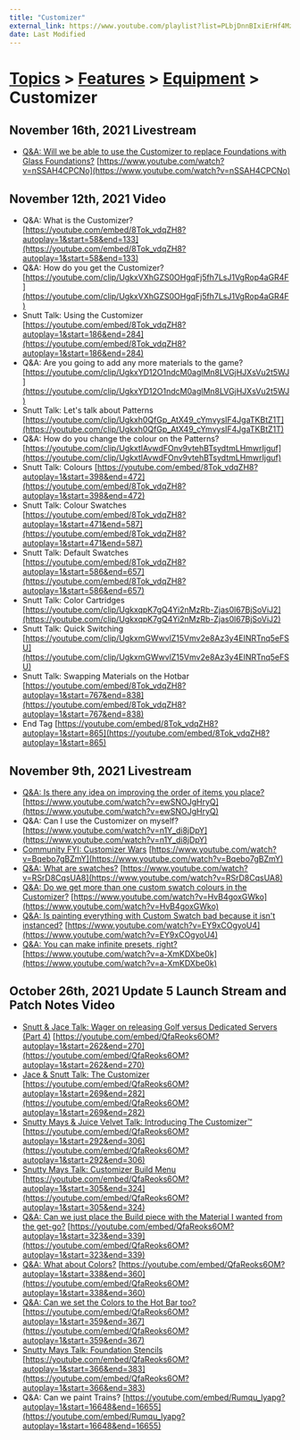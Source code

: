 ```yaml
---
title: "Customizer"
external_link: https://www.youtube.com/playlist?list=PLbjDnnBIxiErHf4MzxQldu5ULKXwa8BhQ
date: Last Modified
---
```

# [Topics](../../../topics.md) > [Features](../../../topics/features.md) > [Equipment](../../../topics/features/equipment.md) > Customizer

## November 16th, 2021 Livestream
* [Q&A: Will we be able to use the Customizer to replace Foundations with Glass Foundations?](../../../transcriptions/yt-nSSAH4CPCNo.md) [https://www.youtube.com/watch?v=nSSAH4CPCNo](https://www.youtube.com/watch?v=nSSAH4CPCNo)

## November 12th, 2021 Video
* Q&A: What is the Customizer? [https://youtube.com/embed/8Tok_vdqZH8?autoplay=1&start=58&end=133](https://youtube.com/embed/8Tok_vdqZH8?autoplay=1&start=58&end=133)
* Q&A: How do you get the Customizer? [https://youtube.com/clip/UgkxVXhGZS0OHgqFj5fh7LsJ1VgRop4aGR4F](https://youtube.com/clip/UgkxVXhGZS0OHgqFj5fh7LsJ1VgRop4aGR4F)
* Snutt Talk: Using the Customizer [https://youtube.com/embed/8Tok_vdqZH8?autoplay=1&start=186&end=284](https://youtube.com/embed/8Tok_vdqZH8?autoplay=1&start=186&end=284)
* Q&A: Are you going to add any more materials to the game? [https://youtube.com/clip/UgkxYD12O1ndcM0aglMn8LVGjHJXsVu2t5WJ](https://youtube.com/clip/UgkxYD12O1ndcM0aglMn8LVGjHJXsVu2t5WJ)
* Snutt Talk: Let's talk about Patterns [https://youtube.com/clip/Ugkxh0QfGp_AtX49_cYmvysIF4JgaTKBtZ1T](https://youtube.com/clip/Ugkxh0QfGp_AtX49_cYmvysIF4JgaTKBtZ1T)
* Q&A: How do you change the colour on the Patterns? [https://youtube.com/clip/UgkxtIAvwdFOnv9vtehBTsydtmLHmwrIjguf](https://youtube.com/clip/UgkxtIAvwdFOnv9vtehBTsydtmLHmwrIjguf)
* Snutt Talk: Colours [https://youtube.com/embed/8Tok_vdqZH8?autoplay=1&start=398&end=472](https://youtube.com/embed/8Tok_vdqZH8?autoplay=1&start=398&end=472)
* Snutt Talk: Colour Swatches [https://youtube.com/embed/8Tok_vdqZH8?autoplay=1&start=471&end=587](https://youtube.com/embed/8Tok_vdqZH8?autoplay=1&start=471&end=587)
* Snutt Talk: Default Swatches [https://youtube.com/embed/8Tok_vdqZH8?autoplay=1&start=586&end=657](https://youtube.com/embed/8Tok_vdqZH8?autoplay=1&start=586&end=657)
* Snutt Talk: Color Cartridges [https://youtube.com/clip/UgkxqpK7gQ4Yi2nMzRb-Zjas0l67BjSoViJ2](https://youtube.com/clip/UgkxqpK7gQ4Yi2nMzRb-Zjas0l67BjSoViJ2)
* Snutt Talk: Quick Switching [https://youtube.com/clip/UgkxmGWwvlZ15Vmv2e8Az3y4EINRTnq5eFSU](https://youtube.com/clip/UgkxmGWwvlZ15Vmv2e8Az3y4EINRTnq5eFSU)
* Snutt Talk: Swapping Materials on the Hotbar [https://youtube.com/embed/8Tok_vdqZH8?autoplay=1&start=767&end=838](https://youtube.com/embed/8Tok_vdqZH8?autoplay=1&start=767&end=838)
* End Tag [https://youtube.com/embed/8Tok_vdqZH8?autoplay=1&start=865](https://youtube.com/embed/8Tok_vdqZH8?autoplay=1&start=865)

## November 9th, 2021 Livestream
* [Q&A: Is there any idea on improving the order of items you place?](../../../transcriptions/yt-ewSNOJgHryQ.md) [https://www.youtube.com/watch?v=ewSNOJgHryQ](https://www.youtube.com/watch?v=ewSNOJgHryQ)
* Q&A: Can I use the Customizer on myself? [https://www.youtube.com/watch?v=n1Y_di8jDpY](https://www.youtube.com/watch?v=n1Y_di8jDpY)
* [Community FYI: Customizer Wars](../../../transcriptions/yt-Bqebo7gBZmY.md) [https://www.youtube.com/watch?v=Bqebo7gBZmY](https://www.youtube.com/watch?v=Bqebo7gBZmY)
* [Q&A: What are swatches?](../../../transcriptions/yt-RSrD8CqsUA8.md) [https://www.youtube.com/watch?v=RSrD8CqsUA8](https://www.youtube.com/watch?v=RSrD8CqsUA8)
* [Q&A: Do we get more than one custom swatch colours in the Customizer?](../../../transcriptions/yt-HvB4goxGWko.md) [https://www.youtube.com/watch?v=HvB4goxGWko](https://www.youtube.com/watch?v=HvB4goxGWko)
* [Q&A: Is painting everything with Custom Swatch bad because it isn't instanced?](../../../transcriptions/yt-EY9xCOgyoU4.md) [https://www.youtube.com/watch?v=EY9xCOgyoU4](https://www.youtube.com/watch?v=EY9xCOgyoU4)
* [Q&A: You can make infinite presets, right?](../../../transcriptions/yt-a-XmKDXbe0k.md) [https://www.youtube.com/watch?v=a-XmKDXbe0k](https://www.youtube.com/watch?v=a-XmKDXbe0k)

## October 26th, 2021 Update 5 Launch Stream and Patch Notes Video
* [Snutt & Jace Talk: Wager on releasing Golf versus Dedicated Servers (Part 4)](../../../transcriptions/yt-QfaReoks6OM,262.7916666666667,269.8333333333333.md) [https://youtube.com/embed/QfaReoks6OM?autoplay=1&start=262&end=270](https://youtube.com/embed/QfaReoks6OM?autoplay=1&start=262&end=270)
* [Jace & Snutt Talk: The Customizer](../../../transcriptions/yt-QfaReoks6OM,269.875,281.4166666666667.md) [https://youtube.com/embed/QfaReoks6OM?autoplay=1&start=269&end=282](https://youtube.com/embed/QfaReoks6OM?autoplay=1&start=269&end=282)
* [Snutty Mays & Juice Velvet Talk: Introducing The Customizer™](../../../transcriptions/yt-QfaReoks6OM,292.875,305.7916666666667.md) [https://youtube.com/embed/QfaReoks6OM?autoplay=1&start=292&end=306](https://youtube.com/embed/QfaReoks6OM?autoplay=1&start=292&end=306)
* [Snutty Mays Talk: Customizer Build Menu](../../../transcriptions/yt-QfaReoks6OM,305.8333333333333,323.1666666666667.md) [https://youtube.com/embed/QfaReoks6OM?autoplay=1&start=305&end=324](https://youtube.com/embed/QfaReoks6OM?autoplay=1&start=305&end=324)
* [Q&A: Can we just place the Build piece with the Material I wanted from the get-go?](../../../transcriptions/yt-QfaReoks6OM,323.2083333333333,338.780872.md) [https://youtube.com/embed/QfaReoks6OM?autoplay=1&start=323&end=339](https://youtube.com/embed/QfaReoks6OM?autoplay=1&start=323&end=339)
* [Q&A: What about Colors?](../../../transcriptions/yt-QfaReoks6OM,338.8333333333333,359.555311.md) [https://youtube.com/embed/QfaReoks6OM?autoplay=1&start=338&end=360](https://youtube.com/embed/QfaReoks6OM?autoplay=1&start=338&end=360)
* [Q&A: Can we set the Colors to the Hot Bar too?](../../../transcriptions/yt-QfaReoks6OM,359.5833333333333,366.5.md) [https://youtube.com/embed/QfaReoks6OM?autoplay=1&start=359&end=367](https://youtube.com/embed/QfaReoks6OM?autoplay=1&start=359&end=367)
* [Snutty Mays Talk: Foundation Stencils](../../../transcriptions/yt-QfaReoks6OM,366.5416666666667,382.7083333333333.md) [https://youtube.com/embed/QfaReoks6OM?autoplay=1&start=366&end=383](https://youtube.com/embed/QfaReoks6OM?autoplay=1&start=366&end=383)
* Q&A: Can we paint Trains? [https://youtube.com/embed/Rumqu_lyapg?autoplay=1&start=16648&end=16655](https://youtube.com/embed/Rumqu_lyapg?autoplay=1&start=16648&end=16655)
